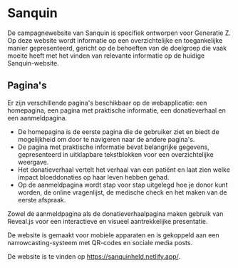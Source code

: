# Sanquin
De campagnewebsite van Sanquin is specifiek ontworpen voor Generatie Z. Op deze website wordt informatie op een overzichtelijke en toegankelijke manier gepresenteerd, gericht op de behoeften van de doelgroep die vaak moeite heeft met het vinden van relevante informatie op de huidige Sanquin-website.

## Pagina's
Er zijn verschillende pagina's beschikbaar op de webapplicatie: een homepagina, een pagina met praktische informatie, een donatieverhaal en een aanmeldpagina.
- De homepagina is de eerste pagina die de gebruiker ziet en biedt de mogelijkheid om door te navigeren naar de andere pagina's.
- De pagina met praktische informatie bevat belangrijke gegevens, gepresenteerd in uitklapbare tekstblokken voor een overzichtelijke weergave.
- Het donatieverhaal vertelt het verhaal van een patiënt en laat zien welke impact bloeddonaties op haar leven hebben gehad.
- Op de aanmeldpagina wordt stap voor stap uitgelegd hoe je donor kunt worden, de online vragenlijst, de medische check en het maken van de eerste afspraak.

Zowel de aanmeldpagina als de donatieverhaalpagina maken gebruik van Reveal.js voor een interactieve en visueel aantrekkelijke presentatie.





De website is gemaakt voor mobiele apparaten en is gekoppeld aan een narrowcasting-systeem met QR-codes en sociale media posts. 

De website is te vinden op https://sanquinheld.netlify.app/. 
